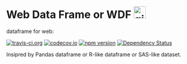 
# Web Data Frame or WDF [<img alt="github" src="https://cdn4.iconfinder.com/data/icons/miu-square-shadow-social/60/github-square-shadow-social-media-128.png" width="32" />](https://github.com/walnutgeek/wdf)


dataframe for web:

[![travis-ci.org](https://travis-ci.org/walnutgeek/wdf.svg?branch=master)](https://travis-ci.org/walnutgeek/wdf)
[![codecov.io](https://codecov.io/github/walnutgeek/wdf/coverage.svg?branch=master)](https://codecov.io/github/walnutgeek/wdf?branch=master)
[![npm version](https://badge.fury.io/js/wdf.svg)](https://www.npmjs.com/package/wdf)
[![Dependency Status](https://gemnasium.com/walnutgeek/wdf.svg)](https://gemnasium.com/walnutgeek/wdf)

Insipred by Pandas dataframe or R-like dataframe or SAS-like dataset.


